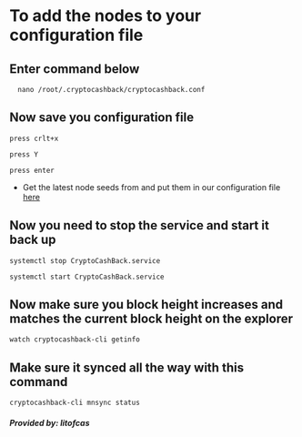 # To add the nodes to your configuration file
  ## Enter command below
  ```
    nano /root/.cryptocashback/cryptocashback.conf
  ```
  
  ## Now save you configuration file
  
  ```
  press crlt+x
  ```
  ```
  press Y
  ```
  ```
  press enter
  ```
 * Get the latest node seeds from and put them in our configuration file [here](https://github.com/CryptoCashBack-Hub/CCB_Guides/blob/master/Seed_List/seeds)
 
  
  ## Now you need to stop the service and start it back up
  
   ```
   systemctl stop CryptoCashBack.service
   ```
   ```
   systemctl start CryptoCashBack.service
   ```
   
   ## Now make sure you block height increases and matches the current block height on the explorer
   
   ```
   watch cryptocashback-cli getinfo
   ```
   
   ## Make sure it synced all the way with this command
   ```
   cryptocashback-cli mnsync status
   ```
   
   
   ##### Provided by: litofcas

